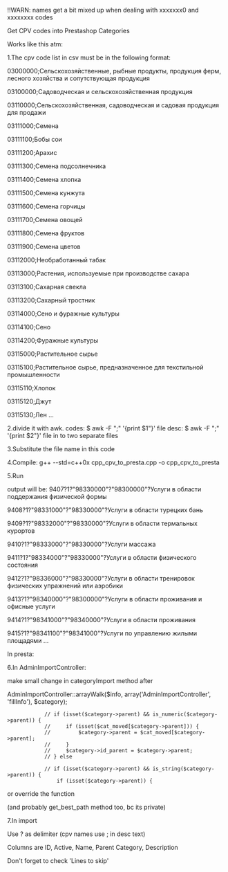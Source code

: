 !!WARN: names get a bit mixed up when dealing with xxxxxxx0 and xxxxxxxx codes

Get CPV codes into Prestashop Categories

Works like this atm:
 
1.The cpv code list in csv must be in the following format:
 
03000000;Сельскохозяйственные, рыбные продукты, продукция ферм, лесного хозяйства и сопутствующая продукция

03100000;Садоводческая и сельскохозяйственная продукция

03110000;Сельскохозяйственная, садоводческая и садовая продукция для продажи

03111000;Семена

03111100;Бобы сои

03111200;Арахис

03111300;Семена подсолнечника

03111400;Семена хлопка

03111500;Семена кунжута

03111600;Семена горчицы

03111700;Семена овощей

03111800;Семена фруктов

03111900;Семена цветов

03112000;Необработанный табак

03113000;Растения, используемые при производстве сахара

03113100;Сахарная свекла

03113200;Сахарный тростник

03114000;Сено и фуражные культуры

03114100;Сено

03114200;Фуражные культуры

03115000;Растительное сырье

03115100;Растительное сырье, предназначенное для текстильной промышленности

03115110;Хлопок

03115120;Джут

03115130;Лен
...

2.divide it with awk.
codes:
$ awk -F ";" '{print $1"}' file
desc:
$ awk -F ";" '{print $2"}' file
in to two separate files

3.Substitute the file name in this code

4.Compile:
g++ --std=c++0x cpp_cpv_to_presta.cpp -o cpp_cpv_to_presta


5.Run

output will be:
9407?1?"98330000"?"98300000"?Услуги в области поддержания физической формы

9408?1?"98331000"?"98330000"?Услуги в области турецких бань

9409?1?"98332000"?"98330000"?Услуги в области термальных курортов

9410?1?"98333000"?"98330000"?Услуги массажа

9411?1?"98334000"?"98330000"?Услуги в области физического состояния

9412?1?"98336000"?"98330000"?Услуги в области тренировок  физических упражнений или аэробики

9413?1?"98340000"?"98300000"?Услуги в области проживания и офисные услуги

9414?1?"98341000"?"98340000"?Услуги в области проживания

9415?1?"98341100"?"98341000"?Услуги по управлению жилыми площадями
...

In presta:

6.In AdminImportController:

make small change in categoryImport method after

AdminImportController::arrayWalk($info, array('AdminImportController', 'fillInfo'), $category);

```
            // if (isset($category->parent) && is_numeric($category->parent)) {
            //     if (isset($cat_moved[$category->parent])) {
            //         $category->parent = $cat_moved[$category->parent];
            //     }
            //     $category->id_parent = $category->parent;
            // } else
            
            // if (isset($category->parent) && is_string($category->parent)) {
                if (isset($category->parent)) {

```

or override the function

(and probably get_best_path method too, bc its private)

7.In import

Use ? as delimiter (cpv names use ; in desc text)

Columns are
ID, Active, Name, Parent Category, Description

Don't forget to check 'Lines to skip'
